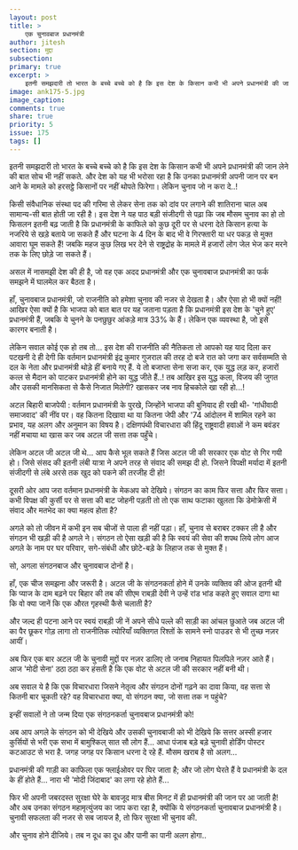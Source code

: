 ```yaml
---
layout: post
title: >
    एक चुनावबाज प्रधानमंत्री
author: jitesh
section: मुद्दा
subsection:
primary: true
excerpt: >
    इतनी समझदारी तो भारत के बच्चे बच्चे को है कि इस देश के किसान कभी भी अपने प्रधानमंत्री की जान लेने की बात सोच भी नहीं सकते. और देश को यह भी भरोसा रहा है कि उनका प्रधानमंत्री अपनी जान पर बन आने के मामले को हरसट्ठे किसानों पर नहीं थोपते फिरेगा। 
image: ank175-5.jpg
image_caption: 
comments: true
share: true
priority: 5
issue: 175
tags: []
---
```


इतनी समझदारी तो भारत के बच्चे बच्चे को है कि इस देश के किसान कभी भी अपने प्रधानमंत्री की जान लेने की बात सोच भी नहीं सकते.
और देश को यह भी भरोसा रहा है कि उनका प्रधानमंत्री अपनी जान पर बन आने के मामले को हरसट्ठे किसानों पर नहीं थोपते फिरेगा। लेकिन चुनाव जो न करा दे..! 

किसी संवैधानिक संस्था पद की गरिमा से लेकर सेना तक को दांव पर लगाने की शातिराना चाल अब सामान्य-सी बात होती जा रही है।  इस देश ने यह पाठ बड़ी संजीदगी से पढ़ा कि जब मौसम चुनाव का हो तो फिसलन इतनी बढ़ जाती है कि प्रधानमंत्री के काफिले को कुछ दूरी पर से धरना देते किसान हत्या के नजरिये से खड़े बताये जा सकते हैं और घटना के 4 दिन के बाद भी वे गिरफ्तारी या धर पकड़ से मुक्त आवारा घूम सकते हैं! जबकि महज कुछ लिख भर देने से राष्ट्रद्रोह के मामले में हजारों लोग जेल भेज कर मरने तक के लिए छोड़े जा सकते हैं। 

असल में नासमझी देश की ही है, जो वह एक अदद प्रधानमंत्री और एक चुनावबाज प्रधानमंत्री का फर्क समझने में घालमेल कर बैठता है। 

हाँ, चुनावबाज प्रधानमंत्री, जो राजनीति को हमेशा चुनाव की नजर से देखता है। और ऐसा हो भी क्यों नहीं! आखिर ऐसा क्यों है कि भाजपा को बात बात पर यह जताना पड़ता है कि प्रधानमंत्री इस देश के 'चुने हुए' प्रधानमंत्री हैं, जबकि ये चुनने के पनछुछुर आंकड़े मात्र 33% के हैं। लेकिन एक व्यवस्था है, जो इसे कारगर बनाती है। 

लेकिन सवाल कोई एक हो तब तो... इस देश की राजनीति की नैतिकता तो आपको यह याद दिला कर पटखनी दे ही देगी कि वर्तमान प्रधानमंत्री इंद्र कुमार गुजराल की तरह दो बजे रात को जगा कर सर्वसम्मति से दल के नेता और प्रधानमंत्री थोड़े हीं बनाये गए हैं.
ये तो बजाप्ता सेना सजा कर, एक युद्ध लड़ कर, हजारों कत्ल से मैदान को पाटकर प्रधानमंत्री होने का युद्ध जीते हैं..! तब आखिर इस युद्ध कला, विजय की जुगत और उसकी मानसिकता से कैसे निजात मिलेगी? खासकर जब नाव हिचकोले खा रही हो...!

अटल बिहारी बाजपेयी : वर्तमान प्रधानमंत्री के पुरखे, जिन्होंने भाजपा की बुनियाद ही रखी थी- 'गांधीवादी समाजवाद' की नींव पर। वह कितना दिखावा था या कितना जेपी और '74 आंदोलन में शामिल रहने का प्रभाव, यह अलग और अनुमान का विषय है। दक्षिणपंथी विचारधारा की हिंदू राष्ट्रवादी हवाओं ने कम बवंडर नहीं मचाया था खास कर जब अटल जी सत्ता तक पहुँचे।

लेकिन अटल जी अटल जी थे... 
आप कैसे भूल सकते हैं जिस अटल जी की सरकार एक वोट से गिर गयी हो‌। जिसे संसद की इतनी लंबी यात्रा ने अपने तरह से संवाद की समझ दी हो. जिसने विपक्षी मर्यादा में इतनी संजीदगी से लंबे अरसे तक खुद को पकने की तरजीह दी हो!

दूसरी ओर आप जरा वर्तमान प्रधानमंत्री के मेकअप को देखिये। संगठन का काम फिर सत्ता और फिर सत्ता। कभी विपक्ष की कुर्सी पर से सत्ता की बाट जोहनी पड़ती तो तो एक साथ फटाका खुलता कि डेमोक्रेसी में संवाद और मतभेद का क्या महत्व होता है? 

अगले को तो जीवन में कभी इन सब चीजों से पाला ही नहीं पड़ा। हाँ, चुनाव से बराबर टक्कर ली है और संगठन भी खड़ी की है अगले ने। संगठन तो ऐसा खड़ी की है कि स्वयं की सेवा की शपथ लिये लोग आज अगले के नाम पर घर परिवार, सगे-संबंधी और छोटे-बड़े के लिहाज तक से मुक्त हैं। 

सो, अगला संगठनबाज और चुनावबाज दोनों है। 

हाँ, एक चीज समझना और जरूरी है। अटल जी के संगठनकर्ता होने में उनके व्यक्तिव की ओज इतनी थी कि प्याज के दाम बढ़ने पर बिहार की तब की सीएम राबड़ी देवी ने उन्हें रांड भांड कहते हुए सवाल दागा था कि वो क्या जानें कि एक औरत गृहस्थी कैसे चलाती है?

और जल्द ही पटना आने पर स्वयं राबड़ी जी नें अपने सीधे पल्ले की साड़ी का आंचल छुआते जब अटल जी का पैर छूकर गोड़ लागा तो राजनीतिक त्योरियाँ व्यक्तिगत रिश्तों के सामने स्नो पाउडर से भी तुच्छ नज़र आयीं।

अब फिर एक बार अटल जी के चुनावी मुद्दों पर नज़र डालिए तो जनाब निहायत पिलपिले नज़र आते हैं। 
आज 'मोदी सेना' ठठा ठठा कर हंसती है कि एक वोट से अटल जी की सरकार नहीं बनी थी। 

अब सवाल ये है कि एक विचारधारा जिसने नेतृत्व और संगठन दोनों गढ़ने का दावा किया, वह सत्ता से कितनी बार चूकती रहे? वह विचारधारा क्या, वो संगठन क्या, जो सत्ता तक न पहुंचे? 

इन्हीं सवालों ने तो जन्म दिया एक संगठनकर्ता चुनावबाज प्रधानमंत्री को!

अब आप अगले के संगठन को भी देखिये और उसकी चुनावबाजी को भी  देखिये कि सत्तर अस्सी हजार कुर्सियों से भरी एक सभा में बामुश्किल् सात सौ लोग हैं... आधा पंजाब बड़े बड़े चुनावी होर्डिंग पोस्टर कटआउट से भरा है. जगह जगह पर किसान धरना दे रहे हैं.
मौसम खराब है सो अलग...

प्रधानमंत्री की गाड़ी का काफिला एक फ्लाईओवर पर घिर जाता है; और जो लोग घेरते हैं वे प्रधानमंत्री के दल के हीं होते हैं... नारा भी 'मोदी जिंदाबाद' का लगा रहे होते हैं... 

फिर भी अपनी जबरदस्त सुरक्षा घेरे के बावजूद मात्र बीस मिनट में ही प्रधानमंत्री की जान पर आ जाती है! और अब उनका संगठन महामृत्युंजय का जाप करा रहा है, क्योंकि ये संगठनकर्ता चुनावबाज प्रधानमंत्री है। चुनावी सफलता की नजर से सब जायज है, तो फिर सुरक्षा भी चुनाव की.

और चुनाव होने दीजिये। तब न दूध का दूध और पानी का पानी अलग होगा..